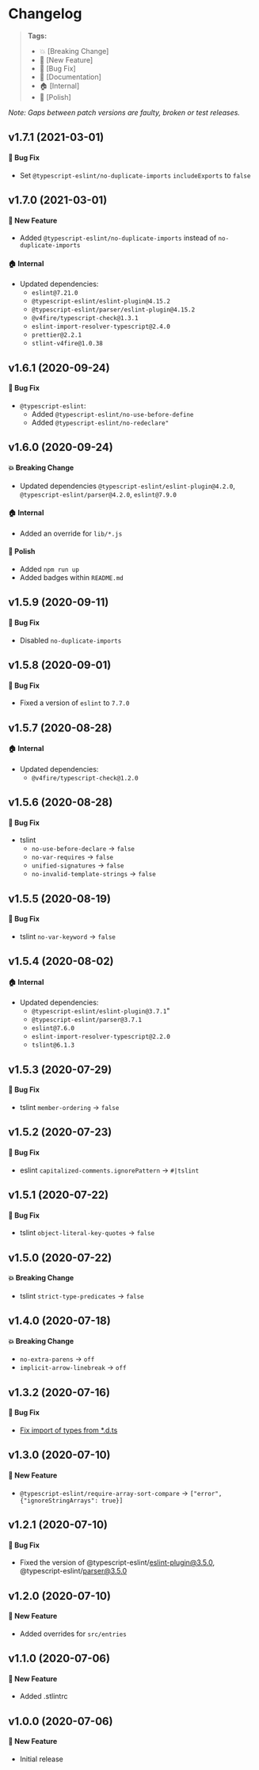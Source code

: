Changelog
=========

> **Tags:**
> - :boom:       [Breaking Change]
> - :rocket:     [New Feature]
> - :bug:        [Bug Fix]
> - :memo:       [Documentation]
> - :house:      [Internal]
> - :nail_care:  [Polish]

_Note: Gaps between patch versions are faulty, broken or test releases._

## v1.7.1 (2021-03-01)

#### :bug: Bug Fix

* Set `@typescript-eslint/no-duplicate-imports` `includeExports` to `false`

## v1.7.0 (2021-03-01)

#### :rocket: New Feature

* Added `@typescript-eslint/no-duplicate-imports` instead of `no-duplicate-imports`

#### :house: Internal

* Updated dependencies:
  * `eslint@7.21.0`
  * `@typescript-eslint/eslint-plugin@4.15.2`
  * `@typescript-eslint/parser/eslint-plugin@4.15.2`
  * `@v4fire/typescript-check@1.3.1`
  * `eslint-import-resolver-typescript@2.4.0`
  * `prettier@2.2.1`
  * `stlint-v4fire@1.0.38`

## v1.6.1 (2020-09-24)

#### :bug: Bug Fix

* `@typescript-eslint`:
  * Added `@typescript-eslint/no-use-before-define`
  * Added `@typescript-eslint/no-redeclare"`

## v1.6.0 (2020-09-24)

#### :boom: Breaking Change

* Updated dependencies `@typescript-eslint/eslint-plugin@4.2.0`, `@typescript-eslint/parser@4.2.0`, `eslint@7.9.0`

#### :house: Internal

* Added an override for `lib/*.js`

#### :nail_care: Polish

* Added `npm run up`
* Added badges within `README.md`

## v1.5.9 (2020-09-11)

#### :bug: Bug Fix

* Disabled `no-duplicate-imports`

## v1.5.8 (2020-09-01)

#### :bug: Bug Fix

* Fixed a version of `eslint` to `7.7.0`

## v1.5.7 (2020-08-28)

#### :house: Internal

* Updated dependencies:
  * `@v4fire/typescript-check@1.2.0`

## v1.5.6 (2020-08-28)

#### :bug: Bug Fix

* tslint
  * `no-use-before-declare` -> `false`
  * `no-var-requires` -> `false`
  * `unified-signatures` -> `false`
  * `no-invalid-template-strings` -> `false`

## v1.5.5 (2020-08-19)

#### :bug: Bug Fix

* tslint `no-var-keyword` -> `false`

## v1.5.4 (2020-08-02)

#### :house: Internal

* Updated dependencies:
  * `@typescript-eslint/eslint-plugin@3.7.1`"
  * `@typescript-eslint/parser@3.7.1`
  * `eslint@7.6.0`
  * `eslint-import-resolver-typescript@2.2.0`
  * `tslint@6.1.3`

## v1.5.3 (2020-07-29)

#### :bug: Bug Fix

* tslint `member-ordering` -> `false`

## v1.5.2 (2020-07-23)

#### :bug: Bug Fix

* eslint `capitalized-comments.ignorePattern` -> `#|tslint`

## v1.5.1 (2020-07-22)

#### :bug: Bug Fix

* tslint `object-literal-key-quotes` -> `false`

## v1.5.0 (2020-07-22)

#### :boom: Breaking Change

* tslint `strict-type-predicates` -> `false`

## v1.4.0 (2020-07-18)

#### :boom: Breaking Change

* `no-extra-parens` -> `off`
* `implicit-arrow-linebreak` -> `off`

## v1.3.2 (2020-07-16)

#### :bug: Bug Fix

* [Fix import of types from *.d.ts](https://github.com/V4Fire/Linters/pull/2)

## v1.3.0 (2020-07-10)

#### :rocket: New Feature

* `@typescript-eslint/require-array-sort-compare` -> `["error", {"ignoreStringArrays": true}]`

## v1.2.1 (2020-07-10)

#### :bug: Bug Fix

* Fixed the version of @typescript-eslint/eslint-plugin@3.5.0, @typescript-eslint/parser@3.5.0

## v1.2.0 (2020-07-10)

#### :rocket: New Feature

* Added overrides for `src/entries`

## v1.1.0 (2020-07-06)

#### :rocket: New Feature

* Added .stlintrc

## v1.0.0 (2020-07-06)

#### :rocket: New Feature

* Initial release
